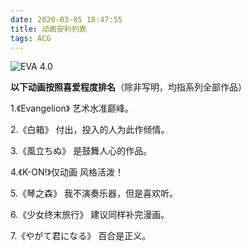 ```yaml
---
date: 2020-03-05 18:47:55
title: 动画安利列表
tags: ACG
---
```



![EVA 4.0](https://i.loli.net/2020/03/05/XPfNLAGZueB4rMK.png)

**以下动画按照喜爱程度排名**（除非写明，均指系列全部作品）
<!-- more -->

1.《Evangelion》
    艺术水准巅峰。

2.《白箱》
    付出，投入的人为此作倾情。  

3.《風立ちぬ》
    是鼓舞人心的作品。  

4.《K-ON!》仅动画
    风格活泼！  

5.《琴之森》
    我不演奏乐器，但是喜欢听。  

6.《少女终末旅行》
    建议同样补完漫画。  

7.《やがて君になる》
    百合是正义。  
